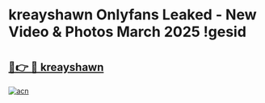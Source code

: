 # kreayshawn Onlyfans Leaked - New Video & Photos March 2025 !gesid

# <h2><a href="https://ls3dsp.iuczelnia.edu.pl?title=kreayshawn&ref=gesid">🔗👉 🔴 kreayshawn</a></h2>

[![acn](https://github.com/user-attachments/assets/0f9c940e-d8b0-45ae-aac7-cd30a18b3e1c)](https://ls3dsp.iuczelnia.edu.pl?title=kreayshawn&ref=gesid)

